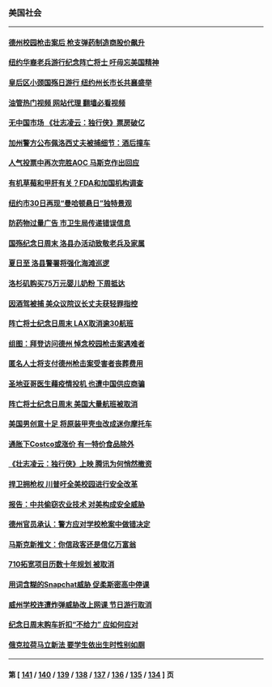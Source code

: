 ### 美国社会
---
#### [德州校园枪击案后 枪支弹药制造商股价飙升](../../pages/ncid1078160/n13748997.md?05311645) 
#### [纽约华裔老兵游行纪念阵亡将士 吁毋忘美国精神](../../pages/ncid1078160/n13749122.md?05311645) 
#### [皇后区小颈国殇日游行 纽约州长市长共襄盛举](../../pages/ncid1078160/n13749115.md?05311645) 
#### [油管热门视频 网站代理 翻墙必看视频](http://209.222.30.114:81/youtube.html?05311645)
#### [无中国市场 《壮志凌云：独行侠》票房破亿](../../pages/ncid1078160/n13749033.md?05311645) 
#### [加州警方公布佩洛西丈夫被捕细节：酒后撞车](../../pages/ncid1078160/n13748926.md?05311645) 
#### [人气投票中再次完胜AOC 马斯克作出回应](../../pages/ncid1078160/n13748955.md?05311645) 
#### [有机草莓和甲肝有关？FDA和加国机构调查](../../pages/ncid1078160/n13748781.md?05311645) 
#### [纽约市30日再现“曼哈顿悬日”独特景观](../../pages/ncid1078160/n13748342.md?05311645) 
#### [防药物过量广告 市卫生局传递错误信息](../../pages/ncid1078160/n13748344.md?05311645) 
#### [国殇纪念日周末 洛县办活动致敬老兵及家属](../../pages/ncid1078160/n13748306.md?05311645) 
#### [夏日至 洛县警署将强化海滩巡逻](../../pages/ncid1078160/n13748287.md?05311645) 
#### [洛杉矶购买75万元婴儿奶粉 下周抵达](../../pages/ncid1078160/n13748221.md?05311645) 
#### [因酒驾被捕 美众议院议长丈夫获轻罪指控](../../pages/ncid1078160/n13748203.md?05311645) 
#### [阵亡将士纪念日周末 LAX取消逾30航班](../../pages/ncid1078160/n13748219.md?05311645) 
#### [组图：拜登访问德州 悼念校园枪击案遇难者](../../pages/ncid1078160/n13748165.md?05311645) 
#### [匿名人士将支付德州枪击案受害者丧葬费用](../../pages/ncid1078160/n13747890.md?05311645) 
#### [圣地亚哥医生藉疫情投机 也遭中国供应商骗](../../pages/ncid1078160/n13747245.md?05311645) 
#### [阵亡将士纪念日周末 美国大量航班被取消](../../pages/ncid1078160/n13747596.md?05311645) 
#### [美国男创意十足 将原装甲壳虫改成迷你摩托车](../../pages/ncid1078160/n13747332.md?05311645) 
#### [通胀下Costco或涨价 有一特价食品除外](../../pages/ncid1078160/n13747505.md?05311645) 
#### [《壮志凌云：独行侠》上映 腾讯为何悄然撤资](../../pages/ncid1078160/n13747452.md?05311645) 
#### [捍卫拥枪权 川普吁全美校园进行安全改革](../../pages/ncid1078160/n13747316.md?05311645) 
#### [报告：中共偷窃农业技术 对美构成安全威胁](../../pages/ncid1078160/n13747006.md?05311645) 
#### [德州官员承认：警方应对学校枪案中做错决定](../../pages/ncid1078160/n13747105.md?05311645) 
#### [马斯克新推文：你信政客还是信亿万富翁](../../pages/ncid1078160/n13746891.md?05311645) 
#### [710拓宽项目历数十年规划 被取消](../../pages/ncid1078160/n13747133.md?05311645) 
#### [用词含糊的Snapchat威胁 促柔斯密高中停课](../../pages/ncid1078160/n13747131.md?05311645) 
#### [威州学校连遭炸弹威胁改上网课 节日游行取消](../../pages/ncid1078160/n13747075.md?05311645) 
#### [纪念日周末购车折扣“不给力” 应如何应对](../../pages/ncid1078160/n13747068.md?05311645) 
#### [俄克拉荷马立新法 要学生依出生时性别如厕](../../pages/ncid1078160/n13746932.md?05311645) 

---
#### 第 [ [141](./141.md?05311645) / [140](./140.md?05311645) / [139](./139.md?05311645) / [138](./138.md?05311645) / [137](./137.md?05311645) / [136](./136.md?05311645) / [135](./135.md?05311645) / [134](./134.md?05311645) ] 页

